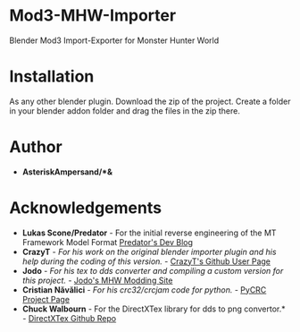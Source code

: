 # Mod3-MHW-Importer
Blender Mod3 Import-Exporter for Monster Hunter World

# Installation  
As any other blender plugin. Download the zip of the project. Create a folder in your blender addon folder and drag the files in the zip there.

# Author
* **AsteriskAmpersand/\*&**

# Acknowledgements
* **Lukas Scone/Predator** - For the initial reverse engineering of the MT Framework Model Format [Predator's Dev Blog](https://lukascone.wordpress.com/2017/06/18/mt-framework-tools/)
* **CrazyT** - *For his work on the original blender importer plugin and his help during the coding of this version.* - [CrazyT's Github User Page](https://github.com/TheCrazyT)
* **Jodo** - *For his tex to dds converter and compiling a custom version for this project.* - [Jodo's MHW Modding Site](http://www.mhwmod.com/)
* **Cristian Năvălici** - *For his crc32/crcjam code for python.* - [PyCRC Project Page](https://pypi.org/project/PyCRC/#description)
* **Chuck Walbourn** - For the DirectXTex library for dds to png convertor.* - [DirectXTex Github Repo](https://github.com/Microsoft/DirectXTex/wiki)
